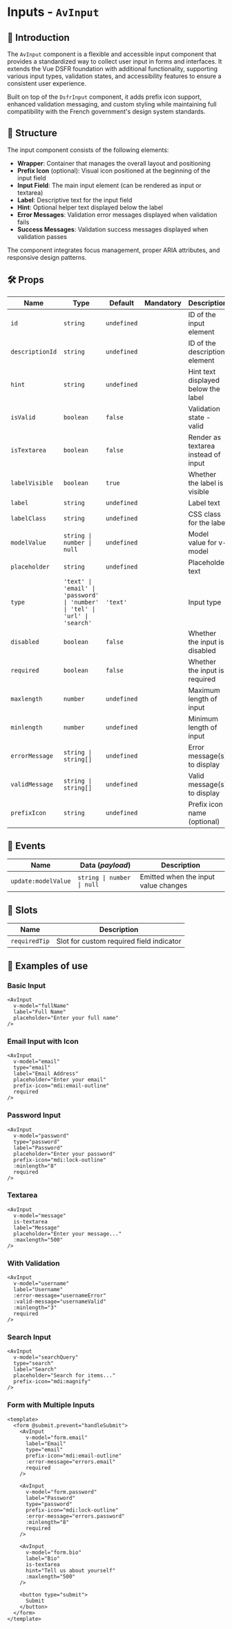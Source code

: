 # Inputs - `AvInput`

## 🌟 Introduction

The `AvInput` component is a flexible and accessible input component that provides a standardized way to collect user input in forms and interfaces. It extends the Vue DSFR foundation with additional functionality, supporting various input types, validation states, and accessibility features to ensure a consistent user experience.

Built on top of the `DsfrInput` component, it adds prefix icon support, enhanced validation messaging, and custom styling while maintaining full compatibility with the French government's design system standards.

## 📐 Structure

The input component consists of the following elements:
- **Wrapper**: Container that manages the overall layout and positioning
- **Prefix Icon** (optional): Visual icon positioned at the beginning of the input field
- **Input Field**: The main input element (can be rendered as input or textarea)
- **Label**: Descriptive text for the input field
- **Hint**: Optional helper text displayed below the label
- **Error Messages**: Validation error messages displayed when validation fails
- **Success Messages**: Validation success messages displayed when validation passes

The component integrates focus management, proper ARIA attributes, and responsive design patterns.

## 🛠️ Props

| Name | Type | Default | Mandatory | Description |
| --- | --- | --- | --- | --- |
| `id` | `string` | `undefined` |  | ID of the input element |
| `descriptionId` | `string` | `undefined` |  | ID of the description element |
| `hint` | `string` | `undefined` |  | Hint text displayed below the label |
| `isValid` | `boolean` | `false` |  | Validation state - valid |
| `isTextarea` | `boolean` | `false` |  | Render as textarea instead of input |
| `labelVisible` | `boolean` | `true` |  | Whether the label is visible |
| `label` | `string` | `undefined` |  | Label text |
| `labelClass` | `string` | `undefined` |  | CSS class for the label |
| `modelValue` | `string \| number \| null` | `undefined` |  | Model value for v-model |
| `placeholder` | `string` | `undefined` |  | Placeholder text |
| `type` | `'text' \| 'email' \| 'password' \| 'number' \| 'tel' \| 'url' \| 'search'` | `'text'` |  | Input type |
| `disabled` | `boolean` | `false` |  | Whether the input is disabled |
| `required` | `boolean` | `false` |  | Whether the input is required |
| `maxlength` | `number` | `undefined` |  | Maximum length of input |
| `minlength` | `number` | `undefined` |  | Minimum length of input |
| `errorMessage` | `string \| string[]` | `undefined` |  | Error message(s) to display |
| `validMessage` | `string \| string[]` | `undefined` |  | Valid message(s) to display |
| `prefixIcon` | `string` | `undefined` |  | Prefix icon name (optional) |

## 📡 Events

| Name | Data (*payload*) | Description |
| --- | --- | --- |
| `update:modelValue` | `string \| number \| null` | Emitted when the input value changes |

## 🧩 Slots

| Name | Description |
| --- | --- |
| `requiredTip` | Slot for custom required field indicator |

## 📝 Examples of use

### Basic Input

```vue
<AvInput
  v-model="fullName"
  label="Full Name"
  placeholder="Enter your full name"
/>
```

### Email Input with Icon

```vue
<AvInput
  v-model="email"
  type="email"
  label="Email Address"
  placeholder="Enter your email"
  prefix-icon="mdi:email-outline"
  required
/>
```

### Password Input

```vue
<AvInput
  v-model="password"
  type="password"
  label="Password"
  placeholder="Enter your password"
  prefix-icon="mdi:lock-outline"
  :minlength="8"
  required
/>
```

### Textarea

```vue
<AvInput
  v-model="message"
  is-textarea
  label="Message"
  placeholder="Enter your message..."
  :maxlength="500"
/>
```

### With Validation

```vue
<AvInput
  v-model="username"
  label="Username"
  :error-message="usernameError"
  :valid-message="usernameValid"
  :minlength="3"
  required
/>
```

### Search Input

```vue
<AvInput
  v-model="searchQuery"
  type="search"
  label="Search"
  placeholder="Search for items..."
  prefix-icon="mdi:magnify"
/>
```

### Form with Multiple Inputs

```vue
<template>
  <form @submit.prevent="handleSubmit">
    <AvInput
      v-model="form.email"
      label="Email"
      type="email"
      prefix-icon="mdi:email-outline"
      :error-message="errors.email"
      required
    />

    <AvInput
      v-model="form.password"
      label="Password"
      type="password"
      prefix-icon="mdi:lock-outline"
      :error-message="errors.password"
      :minlength="8"
      required
    />

    <AvInput
      v-model="form.bio"
      label="Bio"
      is-textarea
      hint="Tell us about yourself"
      :maxlength="500"
    />

    <button type="submit">
      Submit
    </button>
  </form>
</template>
```
